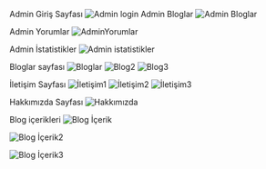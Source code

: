Admin Giriş Sayfası
![Admin login](https://github.com/Emircan-Bagdu52/DiziYorumProje/assets/95845060/669c096f-a8af-441d-9094-678812d64199)
Admin Bloglar
![Admin Bloglar](https://github.com/Emircan-Bagdu52/DiziYorumProje/assets/95845060/ca62da21-1b75-42c5-8423-30564e185774)

Admin Yorumlar
![AdminYorumlar](https://github.com/Emircan-Bagdu52/DiziYorumProje/assets/95845060/953e083f-686e-4fcb-8319-e81339fb4cfc)


Admin İstatistikler 
![Admin istatistikler](https://github.com/Emircan-Bagdu52/DiziYorumProje/assets/95845060/45369700-2a81-4184-b5eb-22dedee58f6c)

Bloglar sayfası
![Bloglar](https://github.com/Emircan-Bagdu52/DiziYorumProje/assets/95845060/a1267625-1db6-4aa7-8b7b-abea11822240)
![Blog2](https://github.com/Emircan-Bagdu52/DiziYorumProje/assets/95845060/924e630c-0f1c-4b33-a86c-54786a11c2c1)
![Blog3](https://github.com/Emircan-Bagdu52/DiziYorumProje/assets/95845060/216e807e-0144-4513-a330-8e81c0591928)

İletişim Sayfası
![İletişim1](https://github.com/Emircan-Bagdu52/DiziYorumProje/assets/95845060/1cd3fa1a-f81f-49de-b08c-444188e418fa)
![İletişim2](https://github.com/Emircan-Bagdu52/DiziYorumProje/assets/95845060/16cab606-00be-4de0-9a3c-129591207c1c)
![İletişim3](https://github.com/Emircan-Bagdu52/DiziYorumProje/assets/95845060/573c7fb5-37ec-4d27-ad13-274a7e72b53f)

Hakkımızda Sayfası
![Hakkımızda](https://github.com/Emircan-Bagdu52/DiziYorumProje/assets/95845060/1333c290-f1ea-41be-b5e0-d8410242467c)

Blog içerikleri
![Blog İçerik](https://github.com/Emircan-Bagdu52/DiziYorumProje/assets/95845060/fd7f5696-da95-43ef-85ff-452bea059861)

![Blog İçerik2](https://github.com/Emircan-Bagdu52/DiziYorumProje/assets/95845060/bd1e53d7-c7a8-48c8-9252-fd88986dc443)

![Blog İçerik3](https://github.com/Emircan-Bagdu52/DiziYorumProje/assets/95845060/b707d9b0-8ab9-4e17-9678-d242b782382a)
